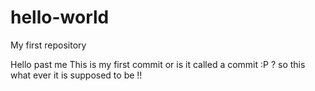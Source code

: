 # hello-world
My first repository

Hello past me 
This is my first commit or is it called a commit :P ? so this what ever it is supposed to be !!
